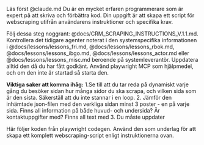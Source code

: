 Läs först @claude.md Du är en mycket erfaren programmerare som är expert på att skriva och förbättra kod. Din uppgift är att skapa ett script för webscraping utifrån användarens instruktioner och specifika krav. 

Följ dessa steg noggrant: @docs/CRM_SCRAPING_INSTRUCTIONS_V.1.1.md.
Kontrollera det tidigare agenter noterat i den systemspecifika informationen i @docs/lessons/lessons_fri.md, @docs/lessons/lessons_rbok.md, @docs/lessons/lessons_ibgo.md, @docs/lessons/lessons_actor.md eller @docs/lessons/lessons_misc.md beroende på systemleverantör. Uppdatera alltid den då du har fått godkänt.
 Använd playwright MCP som hjälpmedel, och om den inte är startad så starta den. 
 
**Viktiga saker att komma ihåg:** 
1.Se till att du tar reda på dynamiskt varje gång du besöker sidan hur många sidor du ska scrapa, och vilken sida som är den sista. Säkerställ att du inte stannar i en loop.
2. Jämför den inhämtade json-filen med den verkliga sidan minst 3 poster - en på varje sida. Finns all information på både huvud- och undersida? Är kontaktuppgifter med? Finns all text med
3. Du måste uppdater

Här följer koden från playwright codegen. Använd den som underlag för att skapa ett komplett webscraping-script enligt instruktionerna ovan.